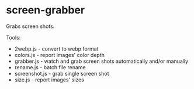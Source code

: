 # screen-grabber

Grabs screen shots.

Tools:
- 2webp.js - convert to webp format
- colors.js - report images' color depth
- grabber.js - watch and grab screen shots automatically and/or manually
- rename.js - batch file rename
- screenshot.js - grab single screen shot
- size.js - report images' sizes
